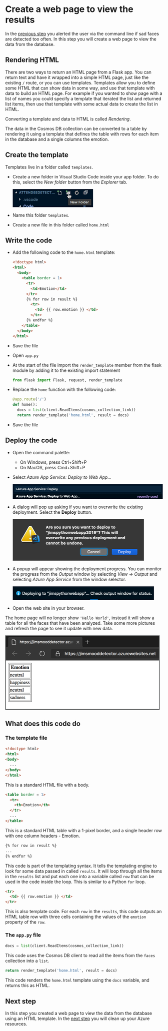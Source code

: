 # Create a web page to view the results

In the [previous step](./AlertTheUser.md) you alerted the user via the command line if sad faces are detected too often. In this step you will create a web page to view the data from the database.

## Rendering HTML

There are two ways to return an HTML page from a Flask app. You can return text and have it wrapped into a simple HTML page, just like the existing `/` route, or you can use templates. Templates allow you to define some HTML that can show data in some way, and use that template with data to build an HTML page. For example if you wanted to show page with a list of names you could specify a template that iterated the list and returned list items, then use that template with some actual data to create the list in HTML.

Converting a template and data to HTML is called *Rendering*.

The data in the Cosmos DB collection can be converted to a table by rendering it using a template that defines the table with rows for each item in the database and a single columns the emotion.

## Create the template

Templates live in a folder called `templates`.

* Create a new folder in Visual Studio Code inside your app folder. To do this, select the *New folder* button from the *Explorer* tab.
  
  ![The New Folder button](../Images/VSCodeNewFolder.png)

* Name this folder `templates`.

* Create a new file in this folder called `home.html`

## Write the code

* Add the following code to the `home.html` template:

  ```html
  <!doctype html>
  <html>
    <body>
      <table border = 1>
        <tr>
          <td>Emotion</td>
        </tr>
        {% for row in result %}
          <tr>
            <td> {{ row.emotion }} </td>
          </tr>
        {% endfor %}
      </table>
    </body>
  </html>
  ```

* Save the file

* Open `app.py`

* At the start of the file import the `render_template` member from the flask module by adding it to the existing import statement
  
  ```python
  from flask import Flask, request, render_template
  ```

* Replace the `home` function with the following code:
  
  ```python
  @app.route('/')
  def home():
    docs = list(client.ReadItems(cosmos_collection_link))
    return render_template('home.html', result = docs)
  ```

* Save the file

## Deploy the code

* Open the command palette:
  * On Windows, press Ctrl+Shift+P
  * On MacOS, press Cmd+Shift+P

* Select *Azure App Service: Deploy to Web App...*
  
  ![The command palette showing the Azure App Service: Deploy to Web App option](../Images/CommandPaletteDeployAppService.png)

* A dialog will pop up asking if you want to overwrite the existing deployment. Select the **Deploy** button.
  
  ![The overwrite existing deploy dialog](../Images/OverwriteDeploy.png)

* A popup will appear showing the deployment progress. You can monitor the progress from the *Output* window by selecting *View -> Output* and selecting *Azure App Service* from the window selector.
  
  ![The deploy progress dialog](../Images/DeployProgress.png)

* Open the web site in your browser.

The home page will no longer show `'Hello World'`, instead it will show a table for all the faces that have been analyzed. Take some more pictures and refresh the page to see it update with new data.

![The web app showing a page with a table of emotions with 4 rows](../Images/RunningWebsite.png)

## What does this code do

### The template file

```html
<!doctype html>
<html>
<body>
  ...
</body>
</html>
```

This is a standard HTML file with a body.

```html
<table border = 1>
  <tr>
    <th>Emotion</th>
  </tr>
  ...
</table>
```

This is a standard HTML table with a 1-pixel border, and a single header row with one column headers - Emotion.

```html
{% for row in result %}
...
{% endfor %}
```

This code is part of the templating syntax. It tells the templating engine to look for some data passed in called `results`. It will loop through all the items in the `results` list and put each one into a variable called `row` that can be used in the code inside the loop. This is similar to a Python `for` loop.

```html
<tr>
  <td> {{ row.emotion }} </td>
</tr>
```

This is also template code. For each `row` in the `results`, this code outputs an HTML table row with three cells containing the values of the `emotion` property of the `row`.

### The `app.py` file

```python
docs = list(client.ReadItems(cosmos_collection_link))
```

This code uses the Cosmos DB client to read all the items from the `faces` collection into a `list`.

```python
return render_template('home.html', result = docs)
```

This code renders the `home.html` template using the `docs` variable, and returns this as HTML.

## Next step

In this step you created a web page to view the data from the database using an HTML template. In the [next step](./CleanUp.md) you will clean up your Azure resources.
